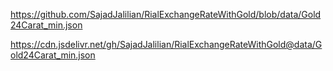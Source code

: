 https://github.com/SajadJalilian/RialExchangeRateWithGold/blob/data/Gold24Carat_min.json

https://cdn.jsdelivr.net/gh/SajadJalilian/RialExchangeRateWithGold@data/Gold24Carat_min.json

